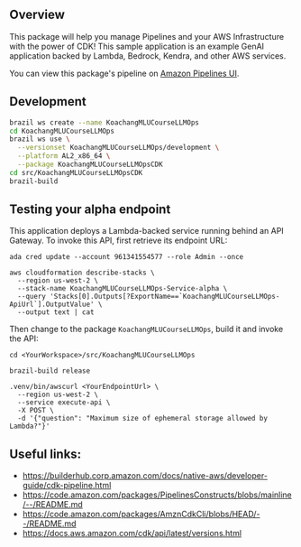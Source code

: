 ## Overview

This package will help you manage Pipelines and your AWS Infrastructure with the power of CDK! This
sample application is an example GenAI application backed by Lambda, Bedrock, Kendra, and other
AWS services.

You can view this package's pipeline on [Amazon Pipelines UI](https://pipelines.amazon.com/pipelines/KoachangMLUCourseLLMOps).

## Development

```bash
brazil ws create --name KoachangMLUCourseLLMOps
cd KoachangMLUCourseLLMOps
brazil ws use \
  --versionset KoachangMLUCourseLLMOps/development \
  --platform AL2_x86_64 \
  --package KoachangMLUCourseLLMOpsCDK
cd src/KoachangMLUCourseLLMOpsCDK
brazil-build
```

## Testing your alpha endpoint

This application deploys a Lambda-backed service running behind an API Gateway. To invoke this API,
first retrieve its endpoint URL:

```
ada cred update --account 961341554577 --role Admin --once

aws cloudformation describe-stacks \
  --region us-west-2 \
  --stack-name KoachangMLUCourseLLMOps-Service-alpha \
  --query 'Stacks[0].Outputs[?ExportName==`KoachangMLUCourseLLMOps-ApiUrl`].OutputValue' \
  --output text | cat
```

Then change to the package `KoachangMLUCourseLLMOps`, build it and invoke the API:

```
cd <YourWorkspace>/src/KoachangMLUCourseLLMOps

brazil-build release

.venv/bin/awscurl <YourEndpointUrl> \
  --region us-west-2 \
  --service execute-api \
  -X POST \
  -d '{"question": "Maximum size of ephemeral storage allowed by Lambda?"}'
```

## Useful links:

- https://builderhub.corp.amazon.com/docs/native-aws/developer-guide/cdk-pipeline.html
- https://code.amazon.com/packages/PipelinesConstructs/blobs/mainline/--/README.md
- https://code.amazon.com/packages/AmznCdkCli/blobs/HEAD/--/README.md
- https://docs.aws.amazon.com/cdk/api/latest/versions.html
